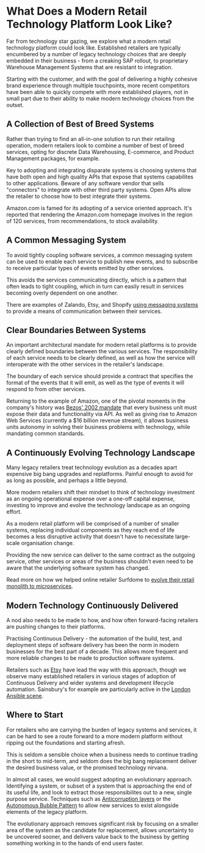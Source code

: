 # What Does a Modern Retail Technology Platform Look Like?

Far from technology star gazing, we explore what a modern retail technology platform could look like. Established retailers are typically encumbered by a number of legacy technology choices that are deeply embedded in their business - from a creaking SAP rollout, to proprietary Warehouse Management Systems that are resistant to integration.

Starting with the customer, and with the goal of delivering a highly cohesive brand experience through multiple touchpoints, more recent competitors have been able to quickly compete with more established players, not in small part due to their ability to make modern technology choices from the outset.


## A Collection of Best of Breed Systems

Rather than trying to find an all-in-one solution to run their retailing operation, modern retailers look to combine a number of best of breed services, opting for discrete Data Warehousing, E-commerce, and Product Management packages, for example.

Key to adopting and integrating disparate systems is choosing systems that have both open and high quality APIs that expose that systems capabilites to other applications. Beware of any software vendor that sells "connectors" to integrate with other third party systems. Open APIs allow the retailer to choose how to best integrate their systems.

Amazon.com is famed for its adopting of a service oriented approach. It's reported that rendering the Amazon.com homepage involves in the region of 120 services, from recommendations, to stock availability.


## A Common Messaging System

To avoid tightly coupling software services, a common messaging system can be used to enable each service to publish new events, and to subscribe to receive particular types of events emitted by other services.

This avoids the services communicating directly, which is a pattern that often leads to tight coupling, which in turn can easily result in services becoming overly dependent on one another.

There are examples of Zalando, Etsy, and Shopify [using messaging systems](https://kafka.apache.org/powered-by) to provide a means of communication between their services.


## Clear Boundaries Between Systems

An important architectural mandate for modern retail platforms is to provide clearly defined boundaries between the various services. The responsibility of each service needs to be clearly defined, as well as how the service will interoperate with the other services in the retailer's landscape.

The boundary of each service should provide a contract that specifies the format of the events that it will emit, as well as the type of events it will respond to from other services.

Returning to the example of Amazon, one of the pivotal moments in the company's history was [Bezos' 2002 mandate](https://gigaom.com/2011/10/12/419-the-biggest-thing-amazon-got-right-the-platform/) that every business unit must expose their data and functionality via API. As well as giving rise to Amazon Web Services (currently a $16 billion revenue stream), it allows business units autonomy in solving their business problems with technology, while mandating common standards.


## A Continuously Evolving Technology Landscape

Many legacy retailers treat technology evolution as a decades apart expensive big bang upgrades and replatforms. Painful enough to avoid for as long as possible, and perhaps a little beyond.

More modern retailers shift their mindset to think of technology investment as an ongoing operational expense over a one-off capital expense, investing to improve and evolve the technology landscape as an ongoing effort.

As a modern retail platform will be comprised of a number of smaller systems, replacing individual components as they reach end of life becomes a less disruptive activity that doesn't have to necessitate large-scale organisation change.

Providing the new service can deliver to the same contract as the outgoing service, other services or areas of the business shouldn't even need to be aware that the underlying software system has changed.

Read more on how we helped online retailer Surfdome to [evolve their retail monolith to microservices](https://www.madetech.com/resources/case-studies/surfdome-monolith-to-microservices).


## Modern Technology Continuously Delivered

A nod also needs to be made to how, and how often forward-facing retailers are pushing changes to their platforms.

Practising Continuous Delivery - the automation of the build, test, and deployment steps of software delivery has been the norm in modern businesses for the best part of a decade. This allows more frequent and more reliable changes to be made to production software systems.

Retailers such as [Etsy](https://www.infoq.com/news/2014/03/etsy-deploy-50-times-a-day) have lead the way with this approach, though we observe many established retailers in various stages of adoption of Continuous Delivery and wider systems and development lifecycle automation. Sainsbury's for example are particularly active in the [London Ansible scene](https://www.meetup.com/Ansible-London/).


## Where to Start

For retailers who are carrying the burden of legacy systems and services, it can be hard to see a route forward to a more modern platform without ripping out the foundations and starting afresh.

This is seldom a sensible choice when a business needs to continue trading in the short to mid-term, and seldom does the big bang replacement deliver the desired business value, or the promised technology nirvana.

In almost all cases, we would suggest adopting an evolutionary approach. Identifying a system, or subset of a system that is approaching the end of its useful life, and look to extract those responsibilites out to a new, single purpose service. Techniques such as [Anticorruption layers](http://wiki.c2.com/?AnticorruptionLayer) or the [Autonomous Bubble Pattern](http://dddcommunity.org/library/evans_2011_2/3) to allow new services to exist alongside elements of the legacy platform.

The evolutionary approach removes significant risk by focusing on a smaller area of the system as the candidate for replacement, allows uncertainty to be uncovered sooner, and delivers value back to the business by getting something working in to the hands of end users faster.
